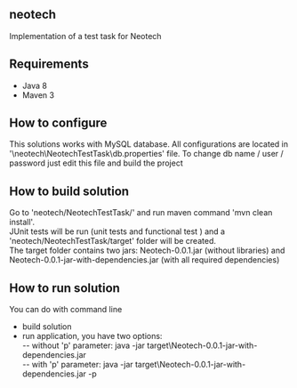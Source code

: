 ## neotech
Implementation of a test task for Neotech  

## Requirements
- Java 8  
- Maven 3  

## How to configure
This solutions works with MySQL database. All configurations are located in '\neotech\NeotechTestTask\db.properties' file.
To change db name / user / password just edit this file and build the project

## How to build solution
Go to 'neotech/NeotechTestTask/' and  run maven command 'mvn clean install'.   
JUnit tests will be run (unit tests and functional test ) and a 'neotech/NeotechTestTask/target' folder will be created.  
The target folder contains two jars: Neotech-0.0.1.jar (without libraries) and Neotech-0.0.1-jar-with-dependencies.jar 
(with all required dependencies)

## How to run solution 
You can do with command line  
- build solution  
- run application, you have two options:  
-- without 'p' parameter: java -jar target\Neotech-0.0.1-jar-with-dependencies.jar  
-- with 'p' parameter: java -jar target\Neotech-0.0.1-jar-with-dependencies.jar -p  

